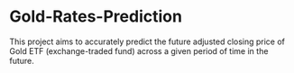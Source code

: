 # Gold-Rates-Prediction
This project aims to accurately predict the future adjusted closing price of Gold ETF (exchange-traded fund) across a given period of time in the future.
